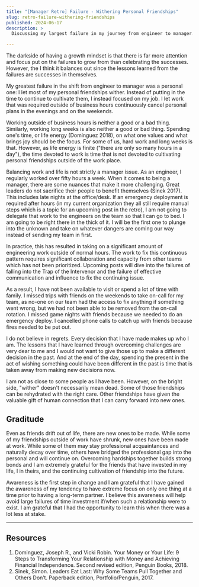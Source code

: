 ```yaml
---
title: "[Manager Retro] Failure - Withering Personal Friendships"
slug: retro-failure-withering-friendships
published: 2024-06-17
description: >
  Discussing my largest failure in my journey from engineer to manager.

---
```


The darkside of having a growth mindset is that there is far more attention and focus put on the
failures to grow from than celebrating the successes. However, the I think it balances out since the
lessons learned from the failures are successes in themselves.

My greatest failure in the shift from engineer to manager was a personal one: I let most of my
personal friendships wither. Instead of putting in the time to continue to cultivate them, I instead
focused on my job. I let work that was required outside of business hours continuously cancel
personal plans in the evenings and on the weekends.

Working outside of business hours is neither a good or a bad thing. Similarly, working long weeks is
also neither a good or bad thing. Spending one's time, or life energy (Dominguez 2018), on what one
values and what brings joy should be the focus. For some of us, hard work and long weeks is that.
However, as life energy is finite ("there are only so many hours in a day"), the time devoted to
work is time that is not devoted to cultivating personal friendships outside of the work place.

Balancing work and life is not strictly a manager issue. As an engineer, I regularly worked over
fifty hours a week. When it comes to being a manager, there are some nuances that make it more
challenging. Great leaders do not sacrifice their people to benefit themselves (Sinek 2017). This
includes late nights at the office/desk. If an emergency deployment is required after hours (in my
current organization they all still require manual steps which is a topic for an upcoming post in
the retro), I am not going to delegate that work to the engineers on the team so that I can go to
bed. I am going to be right there in the thick of it. I will be the first one to plunge into the
unknown and take on whatever dangers are coming our way instead of sending my team in first.

In practice, this has resulted in taking on a significant amount of engineering work outside of
normal hours. The work to fix this continuous pattern requires significant collaboration and
capacity from other teams which has not been prioritized. Upcoming posts will dive into the failures
of falling into the Trap of the Intervenor and the failure of effective communication and influence
to fix the continuing issue. 

As a result, I have not been available to visit or spend a lot of time with family. I missed trips
with friends on the weekends to take on-call for my team, as no-one on our team had the access to
fix anything if something went wrong, but we had not been able to be removed from the on-call
rotation. I missed game nights with friends because we needed to do an emergency deploy. I cancelled
phone calls to catch up with friends because fires needed to be put out.

I do not believe in regrets. Every decision that I have made makes up who I am. The lessons that I
have learned through overcoming challenges are very dear to me and I would not want to give those up
to make a different decision in the past. And at the end of the day, spending the present in the act
of wishing something could have been different in the past is time that is taken away from making
new decisions now.

I am not as close to some people as I have been. However, on the bright side, "wither" doesn't
necessarily mean dead. Some of those friendships can be rehydrated with the right care. Other
friendships have given the valuable gift of human connection that I can carry forward into new
ones.


## Graditude

Even as friends drift out of life, there are new ones to be made. While some of my friendships
outside of work have shrunk, new ones have been made at work. While some of them may stay
professional acquaintances and naturally decay over time, others have bridged the professional gap
into the personal and will continue on. Overcoming hardships together builds strong bonds and I am
extremely grateful for the friends that have invested in my life, I in theirs, and the continuing
cultivation of friendship into the future. 

Awareness is the first step in change and I am grateful that I have gained the awareness of my
tendency to have extreme focus on only one thing at a time prior to having a long-term partner. I
believe this awareness will help avoid large failures of time investment if/when such a relationship
were to exist. I am grateful that I had the opportunity to learn this when there was a lot less at
stake. 

---

## Resources

1. Dominguez, Joseph R., and Vicki Robin. Your Money or Your Life: 9 Steps to Transforming Your Relationship with Money and Achieving Financial Independence. Second revised edition, Penguin Books, 2018.
2. Sinek, Simon. Leaders Eat Last: Why Some Teams Pull Together and Others Don’t. Paperback edition, Portfolio/Penguin, 2017.

